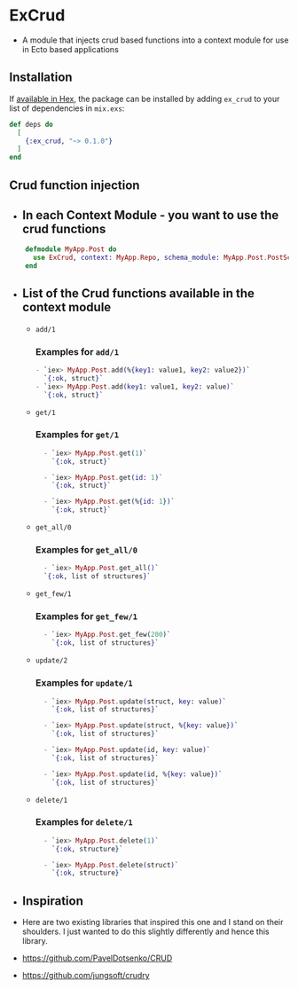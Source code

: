 # ExCrud

- A module that injects crud based functions into a context module for use in Ecto based applications

## Installation

If [available in Hex](https://hex.pm/docs/publish), the package can be installed
by adding `ex_crud` to your list of dependencies in `mix.exs`:

```elixir
def deps do
  [
    {:ex_crud, "~> 0.1.0"}
  ]
end
```


## Crud function injection

- In each Context Module - you want to use the crud functions
  -----------------------------------------------------------

```elixir
    defmodule MyApp.Post do
      use ExCrud, context: MyApp.Repo, schema_module: MyApp.Post.PostSchema
    end
```


- List of the Crud functions available in the context module
  ----------------------------------------------------------

    - `add/1`

      ### Examples for `add/1`
      ```elixir
      - `iex> MyApp.Post.add(%{key1: value1, key2: value2})`
        `{:ok, struct}`
      - `iex> MyApp.Post.add(key1: value1, key2: value)`
        `{:ok, struct}`
      ```

    - `get/1`

      ### Examples for `get/1`
      ```elixir  
        - `iex> MyApp.Post.get(1)`
          `{:ok, struct}`

        - `iex> MyApp.Post.get(id: 1)`
          `{:ok, struct}`

        - `iex> MyApp.Post.get(%{id: 1})`
          `{:ok, struct}`
      ```

    - `get_all/0`

      ### Examples for `get_all/0`
      ```elixir
        - `iex> MyApp.Post.get_all()`
        `{:ok, list of structures}`
      ```

    - `get_few/1`

      ### Examples for `get_few/1`
      ```elixir
        - `iex> MyApp.Post.get_few(200)`
          `{:ok, list of structures}`
      ```

    - `update/2`

      ### Examples for `update/1`
      ```elixir
        - `iex> MyApp.Post.update(struct, key: value)`
          `{:ok, list of structures}`

        - `iex> MyApp.Post.update(struct, %{key: value})`
          `{:ok, list of structures}`

        - `iex> MyApp.Post.update(id, key: value)`
          `{:ok, list of structures}`

        - `iex> MyApp.Post.update(id, %{key: value})`
          `{:ok, list of structures}`
      ```

    - `delete/1`

      ### Examples for `delete/1`
      ```elixir
        - `iex> MyApp.Post.delete(1)`
          `{:ok, structure}`

        - `iex> MyApp.Post.delete(struct)`
          `{:ok, structure}`
      ```

- Inspiration
  -----------

- Here are two existing libraries that inspired this one and I stand on their shoulders. I just wanted to
do this slightly differently and hence this library.

- https://github.com/PavelDotsenko/CRUD
- https://github.com/jungsoft/crudry
